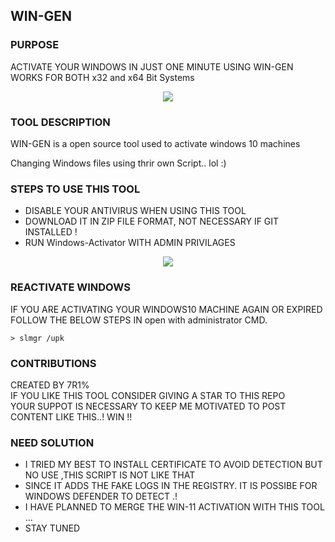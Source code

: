 ## WIN-GEN
### PURPOSE
ACTIVATE YOUR WINDOWS IN JUST ONE MINUTE USING WIN-GEN <br>
WORKS FOR BOTH x32 and x64 Bit Systems  
<center><img src="https://raw.githubusercontent.com/Whitecat18/windows-10-Activator/main/image/Intro.PNG" ></center>

### TOOL DESCRIPTION

WIN-GEN is a open source tool used to activate windows 10 machines 

Changing Windows files using thrir own Script.. lol :)<br>


### STEPS TO USE THIS TOOL

* DISABLE YOUR ANTIVIRUS WHEN USING THIS TOOL
* DOWNLOAD IT IN ZIP FILE FORMAT, NOT NECESSARY IF GIT INSTALLED !
* RUN Windows-Activator WITH ADMIN PRIVILAGES 

<center><img src="https://raw.githubusercontent.com/Whitecat18/windows-10-Activator/main/image/main%20page.PNG" ></center>

### REACTIVATE WINDOWS

IF YOU ARE ACTIVATING YOUR WINDOWS10 MACHINE AGAIN OR EXPIRED <br> FOLLOW THE BELOW STEPS IN open with administrator CMD.

```
> slmgr /upk
```

### CONTRIBUTIONS
CREATED BY 7R1% <br>
IF YOU LIKE THIS TOOL CONSIDER GIVING A STAR TO THIS REPO <br>
YOUR SUPPOT IS NECESSARY TO KEEP ME MOTIVATED TO POST CONTENT LIKE THIS..!
WIN !!
### NEED SOLUTION
* I TRIED MY BEST TO INSTALL CERTIFICATE TO AVOID DETECTION BUT NO USE ,THIS SCRIPT IS NOT LIKE THAT<br>
* SINCE IT ADDS THE FAKE LOGS IN THE REGISTRY. IT IS POSSIBE FOR WINDOWS DEFENDER TO DETECT .! 
* I HAVE PLANNED TO MERGE THE WIN-11 ACTIVATION WITH THIS TOOL ...
* STAY TUNED

